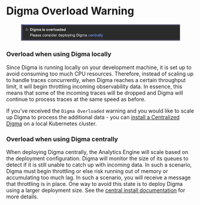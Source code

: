 # Digma Overload Warning

<figure><img src="../.gitbook/assets/image (1) (1) (1) (1) (1).png" alt=""><figcaption></figcaption></figure>

### Overload when using Digma locally

Since Digma is running locally on your development machine, it is set up to avoid consuming too much CPU resources. Therefore, instead of scaling up to handle traces concurrently, when Digma reaches a certain throughput limit, it will begin throttling incoming observability data. In essence, this means that some of the incoming traces will be dropped and Digma will continue to process traces at the same speed as before.

If you've received the `Digma Overloaded` warning and you would like to scale up Digma to process the additional data - you can [install a Centralized Digma](../installation/central-on-prem-install.md) on a local Kubernetes cluster.

### Overload when using Digma centrally

When deploying Digma centrally, the Analytics Engine will scale based on the deployment configuration. Digma will monitor the size of its queues to detect if it is still unable to catch up with incoming data. In such a scenario, Digma must begin throttling or else risk running out of memory or accumulating too much lag. In such a scenario, you will receive a message that throttling is in place. One way to avoid this state is to deploy Digma using a larger deployment size.  See the [central install documentation](../installation/central-on-prem-install.md) for more details.



